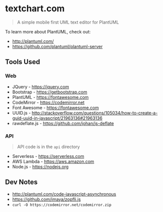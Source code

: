 # textchart.com

> A simple mobile first UML text editor for PlantUML

To learn more about PlantUML, check out:

- http://plantuml.com/
- https://github.com/plantuml/plantuml-server


## Tools Used

### Web

- JQuery - https://jquery.com
- Bootstrap - https://getbootstrap.com
- PlantUML - https://fontawesome.com
- CodeMirror - https://codemirror.net
- Font Awesome - https://fontawesome.com
- UUID.js - http://stackoverflow.com/questions/105034/how-to-create-a-guid-uuid-in-javascript/21963136#21963136
- rawdeflate.js - https://github.com/johan/js-deflate

### API

> API code is in the `api` directory

- Serverless - https://serverless.com
- AWS Lambda - https://aws.amazon.com
- Node.js - https://nodejs.org

## Dev Notes

- http://plantuml.com/code-javascript-asynchronous
- https://github.com/imaya/zopfli.js
- `curl -O https://codemirror.net/codemirror.zip`
